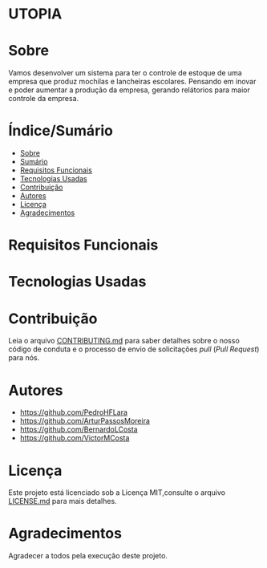 # UTOPIA

# Sobre 

Vamos desenvolver um sistema para ter o controle de estoque de uma empresa que produz mochilas e lancheiras escolares. Pensando em inovar e poder aumentar a produção da empresa, gerando relátorios para maior controle da empresa. 

# Índice/Sumário

* [Sobre](#sobre-o-projeto)
* [Sumário](#índice/sumário)
* [Requisitos Funcionais](#requisitos-funcionais)
* [Tecnologias Usadas](#tecnologias-usadas)
* [Contribuição](#contribuição)
* [Autores](#autores)
* [Licença](#licença)
* [Agradecimentos](#agradecimentos)

# Requisitos Funcionais 

# Tecnologias Usadas

# Contribuição

Leia o arquivo [CONTRIBUTING.md](CONTRIBUTING.md) para saber detalhes sobre o nosso código de conduta e o processo de envio de solicitações *pull* (*Pull Request*) 
para nós.

# Autores

* https://github.com/PedroHFLara
* https://github.com/ArturPassosMoreira
* https://github.com/BernardoLCosta
* https://github.com/VictorMCosta

# Licença

Este projeto está licenciado sob a Licença MIT,consulte o arquivo [LICENSE.md](LICENSE.md) para mais detalhes.

# Agradecimentos

Agradecer a todos pela execução deste projeto.
